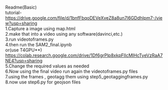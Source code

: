 Readme(Basic)<br>
tutorial-https://drive.google.com/file/d/1bnfFbqoDEVeXveZ8a8un7l6GDdhlpm7-/view?usp=sharing<br>
1.Capture a image using map.html<br>
2.make that into a video using any software(davinci,etc.)<br>
3.run videotoframes.py<br>
4.then run the SAM2_final.ipynb<br>
or(use T4GPU**) https://colab.research.google.com/drive/1Df6grPlp8xkpFlIcMIHcTyeVzRaA7NE4?usp=sharing<br>
5.Change the required values as needed<br>
6.Now using the final video run again the videotoframes.py files <br>
7.using the frames , geotagg them using step5_geotaggingframes.py <br>
8.now use step6.py for geojson files <br>
